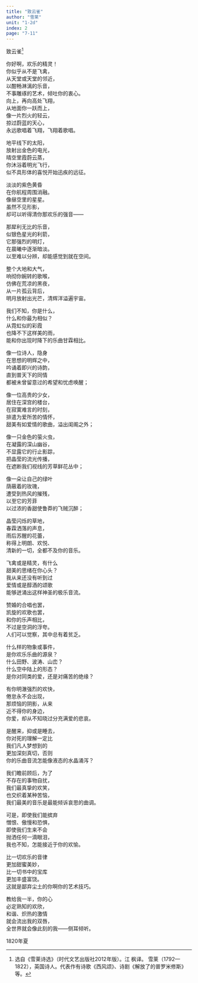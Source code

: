 ```yaml
---
title: "致云雀"
author: "雪莱"
unit: "1-2d"
index: 2
page: "7-11"
---
```


致云雀[^4-c]

你好啊，欢乐的精灵！  
你似乎从不是飞禽，  
从天堂或天堂的邻近，  
以酣畅淋漓的乐音，  
不事雕琢的艺术，倾吐你的衷心。  
向上，再向高处飞翔，  
从地面你一跃而上，  
像一片烈火的轻云，  
掠过蔚蓝的天心，  
永远歌唱着飞翔，飞翔着歌唱。  

[^4-c]: 选自《雪莱诗选》（时代文艺出版社2012年版）。江
枫译。
雪莱（1792—1822），英国诗人。代表作有诗歌《西风颂》、诗剧《解放了的普罗米修斯》等。

地平线下的太阳，  
放射出金色的电光，  
晴空里霞蔚云蒸，  
你沐浴着明光飞行，  
似不具形体的喜悦开始迅疾的远征。  

淡淡的紫色黄昏  
在你航程周围消融。  
像昼空里的星星。  
虽然不见形影，  
却可以听得清你那欢乐的强音——  

那犀利无比的乐音，  
似银色星光的利箭，  
它那强烈的明灯，  
在晨曦中逐渐暗淡。  
以至难以分辨，却能感觉到就在空间。  

整个大地和大气，  
响彻你婉转的歌喉，  
仿佛在荒凉的黑夜，  
从一片孤云背后，  
明月放射出光芒，清辉洋溢遍宇宙。  

我们不知，你是什么，  
什么和你最为相似？  
从霓虹似的彩霞  
也降不下这样美的雨，  
能和你出现时降下的乐曲甘霖相比。  

像一位诗人，隐身  
在思想的明辉之中，  
吟诵着即兴的诗韵，  
直到普天下的同情  
都被未曾留意过的希望和忧虑唤醒；  

像一位高贵的少女，  
居住在深宫的楼台，  
在寂寞难言的时刻，  
排遣为爱所苦的情怀，  
甜美有如爱情的歌曲，溢出闺阁之外；  

像一只金色的萤火虫，  
在凝露的深山幽谷，  
不显露它的行止影踪，  
把晶莹的流光传播，  
在遮断我们视线的芳草鲜花丛中；  

像一朵让自己的绿叶  
荫蔽着的玫瑰，  
遭受到热风的摧残，  
以至它的芳菲  
以过浓的香甜使鲁莽的飞贼沉醉；  

晶莹闪烁的草地，  
春霖洒落的声息，  
雨后苏醒的花蕾，  
称得上明朗、欢悦、  
清新的一切，全都不及你的音乐。  

飞禽或是精灵，有什么  
甜美的思绪在你心头？  
我从来还没有听到过  
爱情或是醇酒的颂歌  
能够迸涌出这样神圣的极乐音流。  

赞婚的合唱也罢，  
凯旋的欢歌也罢，  
和你的乐声相比，  
不过是空洞的浮夸。  
人们可以觉察，其中总有着贫乏。  

什么样的物象或事件，  
是你欢乐乐曲的源泉？  
什么田野、波涛、山峦？  
什么空中陆上的形态？  
是你对同类的爱，还是对痛苦的绝缘？  

有你明澈强烈的欢快，  
倦怠永不会出现，  
那烦恼的阴影，从来  
近不得你的身边，  
你爱，却从不知晓过分充满爱的悲哀。  

是醒来，抑或是睡去，  
你对死的理解一定比  
我们凡人梦想到的  
更加深刻真切，否则  
你的乐曲音流怎能像液态的水晶涌泻？  

我们瞻前顾后，为了  
不存在的事物自扰，  
我们最真挚的欢笑，  
也交织着某种苦恼，  
我们最美的音乐是最能倾诉哀思的曲调。  

可是，即使我们能摈弃  
憎恨、傲慢和恐惧，  
即使我们生来不会  
抛洒任何一滴眼泪，  
我也不知，怎能接近于你的欢愉。  

比一切欢乐的音律  
更加甜蜜美妙，  
比一切书中的宝库  
更加丰盛富饶。  
这就是鄙弃尘土的你啊你的艺术技巧。  

教给我一半，你的心  
必定熟知的欢欣，  
和谐、炽热的激情  
就会流出我的双唇，  
全世界就会像此刻的我——侧耳倾听。  

<div class="article-signature">1820年夏</div>
